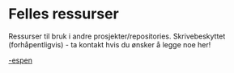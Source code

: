 # Felles ressurser

Ressurser til bruk i andre prosjekter/repositories. Skrivebeskyttet (forhåpentligvis) - ta kontakt hvis du ønsker å legge noe her!

[-espen](https://github.com/rockphotog)
